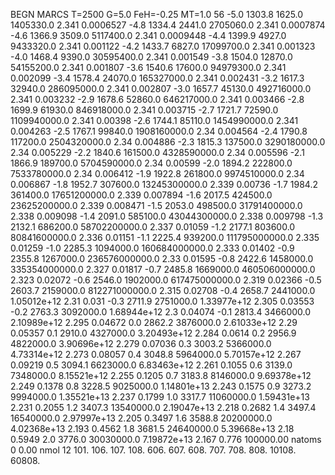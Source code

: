 BEGN
MARCS T=2500 G=5.0 FeH=-0.25 MT=1.0
                  56
-5.0 1303.8 1625.0 1405330.0 2.341 0.0006527 
-4.8 1334.4 2441.0 2705060.0 2.341 0.0007874 
-4.6 1366.9 3509.0 5117400.0 2.341 0.0009448 
-4.4 1399.9 4927.0 9433320.0 2.341 0.001122 
-4.2 1433.7 6827.0 17099700.0 2.341 0.001323 
-4.0 1468.4 9390.0 30595400.0 2.341 0.001549 
-3.8 1504.0 12870.0 54155200.0 2.341 0.001807 
-3.6 1540.6 17600.0 94979300.0 2.341 0.002099 
-3.4 1578.4 24070.0 165327000.0 2.341 0.002431 
-3.2 1617.3 32940.0 286095000.0 2.341 0.002807 
-3.0 1657.7 45130.0 492716000.0 2.341 0.003232 
-2.9 1678.6 52860.0 646217000.0 2.341 0.003466 
-2.8 1699.9 61930.0 846918000.0 2.341 0.003715 
-2.7 1721.7 72590.0 1109940000.0 2.341 0.00398 
-2.6 1744.1 85110.0 1454990000.0 2.341 0.004263 
-2.5 1767.1 99840.0 1908160000.0 2.34 0.004564 
-2.4 1790.8 117200.0 2504320000.0 2.34 0.004886 
-2.3 1815.3 137500.0 3290180000.0 2.34 0.005229 
-2.2 1840.6 161500.0 4328590000.0 2.34 0.005596 
-2.1 1866.9 189700.0 5704590000.0 2.34 0.00599 
-2.0 1894.2 222800.0 7533780000.0 2.34 0.006412 
-1.9 1922.8 261800.0 9974510000.0 2.34 0.006867 
-1.8 1952.7 307600.0 13245300000.0 2.339 0.00736 
-1.7 1984.2 361400.0 17651200000.0 2.339 0.007894 
-1.6 2017.5 424500.0 23625200000.0 2.339 0.008471 
-1.5 2053.0 498500.0 31791400000.0 2.338 0.009098 
-1.4 2091.0 585100.0 43044300000.0 2.338 0.009798 
-1.3 2132.1 686200.0 58702200000.0 2.337 0.01059 
-1.2 2177.1 803600.0 80841600000.0 2.336 0.01151 
-1.1 2225.4 939200.0 111795000000.0 2.335 0.01259 
-1.0 2285.3 1094000.0 160684000000.0 2.333 0.01402 
-0.9 2355.8 1267000.0 236576000000.0 2.33 0.01595 
-0.8 2422.6 1458000.0 335354000000.0 2.327 0.01817 
-0.7 2485.8 1669000.0 460506000000.0 2.323 0.02072 
-0.6 2546.0 1902000.0 617475000000.0 2.319 0.02366 
-0.5 2603.7 2159000.0 812271000000.0 2.315 0.02708 
-0.4 2658.7 2441000.0 1.05012e+12 2.31 0.031 
-0.3 2711.9 2751000.0 1.33977e+12 2.305 0.03553 
-0.2 2763.3 3092000.0 1.68944e+12 2.3 0.04074 
-0.1 2813.4 3466000.0 2.10989e+12 2.295 0.04672 
0.0 2862.2 3876000.0 2.61033e+12 2.29 0.05357 
0.1 2910.0 4327000.0 3.20493e+12 2.284 0.0614 
0.2 2956.9 4822000.0 3.90696e+12 2.279 0.07036 
0.3 3003.2 5366000.0 4.73314e+12 2.273 0.08057 
0.4 3048.8 5964000.0 5.70157e+12 2.267 0.09219 
0.5 3094.1 6623000.0 6.83463e+12 2.261 0.1055 
0.6 3139.0 7348000.0 8.15521e+12 2.255 0.1205 
0.7 3183.8 8146000.0 9.69378e+12 2.249 0.1378 
0.8 3228.5 9025000.0 1.14801e+13 2.243 0.1575 
0.9 3273.2 9994000.0 1.35521e+13 2.237 0.1799 
1.0 3317.7 11060000.0 1.59431e+13 2.231 0.2055 
1.2 3407.3 13540000.0 2.19047e+13 2.218 0.2682 
1.4 3497.4 16540000.0 2.97997e+13 2.205 0.3497 
1.6 3588.8 20200000.0 4.02368e+13 2.193 0.4562 
1.8 3681.5 24640000.0 5.39668e+13 2.18 0.5949 
2.0 3776.0 30030000.0 7.19872e+13 2.167 0.776 
100000.00
natoms              0      0.00
nmol          12
          101.         106.       107.      108.         606.        607.        608.
          707.         708.       808.    10108.       60808.
